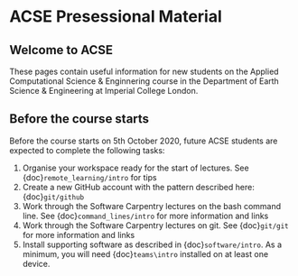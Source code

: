 # ACSE Presessional Material

## Welcome to ACSE

These pages contain useful information for new students on the Applied Computational Science & Enginnering course in the Department of Earth Science & Engineering at Imperial College London.

## Before the course starts

Before the course starts on 5th October 2020, future ACSE students are expected to complete the following tasks:

1. Organise your workspace ready for the start of lectures. See {doc}`remote_learning/intro` for tips
2. Create a new GitHub account with the pattern described here: {doc}`git/github`
3. Work through the Software Carpentry lectures on the bash command line. See {doc}`command_lines/intro` for more information and links
4.  Work through the Software Carpentry lectures on git. See {doc}`git/git` for more information and links
5. Install supporting software as described in {doc}`software/intro`. As a minimum, you will need {doc}`teams\intro` installed on at least one device.
